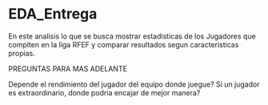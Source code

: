 # EDA_Entrega

En este analisis lo que se busca mostrar estadisticas de los Jugadores que compiten en la liga RFEF y comparar resultados segun caracteristicas propias. 





PREGUNTAS PARA MAS ADELANTE

Depende el rendimiento del jugador del equipo donde juegue? 
Si un jugador es extraordinario, donde podria encajar de mejor manera?
